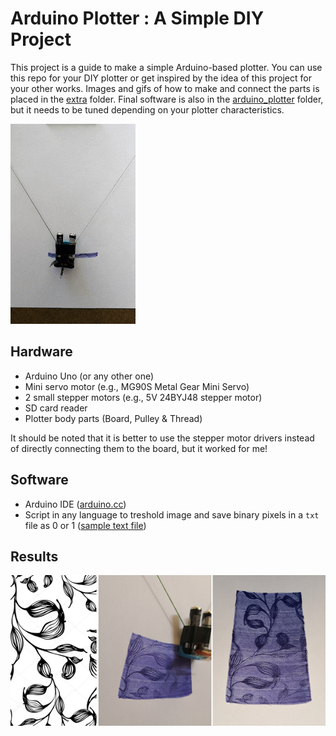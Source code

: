 # Arduino Plotter : A Simple DIY Project
This project is a guide to make a simple Arduino-based plotter. You can use this repo for your  DIY plotter or get inspired by the idea of this project for your other works.
Images and gifs of how to make and connect the parts is placed in the [extra](extra/) folder. Final software is also in the [arduino_plotter](arduino_plotter/) folder, but it needs to be tuned depending on your plotter characteristics.

![plotter in action](extra/drawing.gif)

## Hardware
- Arduino Uno (or any other one)
- Mini servo motor (e.g., MG90S Metal Gear Mini Servo)
- 2 small stepper motors (e.g., 5V 24BYJ48 stepper motor)
- SD card reader
- Plotter body parts (Board, Pulley & Thread)

It should be noted that it is better to use the stepper motor drivers instead of directly connecting them to the board, but it worked for me!

## Software
- Arduino IDE ([arduino.cc](https://www.arduino.cc/en/Main/Software))
- Script in any language to treshold image and save binary pixels in a ```txt``` file as 0 or 1 ([sample text file](arduino_plotter/pixels.txt))

## Results

![sample1](extra/sample1.png)

